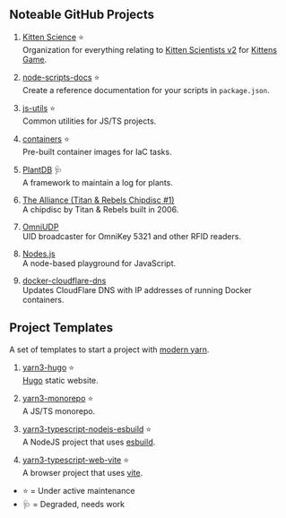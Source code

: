 ## Noteable GitHub Projects

1. [Kitten Science](https://github.com/kitten-science) ⭐  
   Organization for everything relating to [Kitten Scientists v2](https://github.com/kitten-science/kitten-scientists) for [Kittens Game](https://kittensgame.com/).

1. [node-scripts-docs](https://github.com/oliversalzburg/node-scripts-docs) ⭐  
   Create a reference documentation for your scripts in `package.json`.

1. [js-utils](https://github.com/oliversalzburg/js-utils) ⭐  
   Common utilities for JS/TS projects.

1. [containers](https://github.com/oliversalzburg/containers) ⭐  
   Pre-built container images for IaC tasks.

1. [PlantDB](https://github.com/oliversalzburg/plantdb) 🩺  
    A framework to maintain a log for plants.

1. [The Alliance (Titan & Rebels Chipdisc #1)](https://github.com/oliversalzburg/TitanRebelsChipdisc1)  
   A chipdisc by Titan & Rebels built in 2006.

1. [OmniUDP](https://github.com/oliversalzburg/omniudp)  
   UID broadcaster for OmniKey 5321 and other RFID readers.

1. [Nodes.js](https://github.com/oliversalzburg/nodes-js)  
   A node-based playground for JavaScript.

1. [docker-cloudflare-dns](https://github.com/oliversalzburg/docker-cloudflare-dns)  
    Updates CloudFlare DNS with IP addresses of running Docker containers.

## Project Templates

A set of templates to start a project with [modern yarn](https://yarnpkg.com/).

1. [yarn3-hugo](https://github.com/oliversalzburg/yarn3-hugo) ⭐  
   [Hugo](https://gohugo.io/) static website.

1. [yarn3-monorepo](https://github.com/oliversalzburg/yarn3-monorepo) ⭐  
   A JS/TS monorepo.

1. [yarn3-typescript-nodejs-esbuild](https://github.com/oliversalzburg/yarn3-typescript-nodejs-esbuild) ⭐  
   A NodeJS project that uses [esbuild](https://esbuild.github.io/).

1. [yarn3-typescript-web-vite](https://github.com/oliversalzburg/yarn3-typescript-web-vite) ⭐  
   A browser project that uses [vite](https://vitejs.dev/).

- ⭐ = Under active maintenance
- 🩺 = Degraded, needs work
